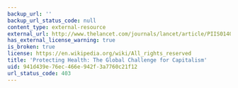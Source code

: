 ```yaml
---
backup_url: ''
backup_url_status_code: null
content_type: external-resource
external_url: http://www.thelancet.com/journals/lancet/article/PIIS0140-6736(13)62712-9
has_external_license_warning: true
is_broken: true
license: https://en.wikipedia.org/wiki/All_rights_reserved
title: 'Protecting Health: The Global Challenge for Capitalism'
uid: 941d439e-76ec-466e-942f-3a7760c21f12
url_status_code: 403
---
```

